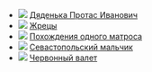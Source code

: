 * ![](/books/prose_classic/Константин%20Михайлович%20Станюкович/Дяденька%20Протас%20Иванович.jpg) [Дяденька Протас Иванович](/books/prose_classic/Константин%20Михайлович%20Станюкович/Дяденька%20Протас%20Иванович)
* ![](/books/prose_classic/Константин%20Михайлович%20Станюкович/Жрецы.jpg) [Жрецы](/books/prose_classic/Константин%20Михайлович%20Станюкович/Жрецы)
* ![](/books/prose_classic/Константин%20Михайлович%20Станюкович/Похождения%20одного%20матроса.jpg) [Похождения одного матроса](/books/prose_classic/Константин%20Михайлович%20Станюкович/Похождения%20одного%20матроса)
* ![](/books/prose_classic/Константин%20Михайлович%20Станюкович/Севастопольский%20мальчик.jpg) [Севастопольский мальчик](/books/prose_classic/Константин%20Михайлович%20Станюкович/Севастопольский%20мальчик)
* ![](/books/prose_classic/Константин%20Михайлович%20Станюкович/Червонный%20валет.jpg) [Червонный валет](/books/prose_classic/Константин%20Михайлович%20Станюкович/Червонный%20валет)